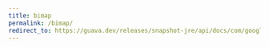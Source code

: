 ```yaml
---
title: bimap
permalink: /bimap/
redirect_to: https://guava.dev/releases/snapshot-jre/api/docs/com/google/common/collect/BiMap.html
---
```

